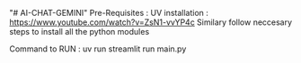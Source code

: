 "# AI-CHAT-GEMINI" 
Pre-Requisites : UV installation : https://www.youtube.com/watch?v=ZsN1-vvYP4c
Similary follow neccesary steps to install all the python modules


Command to RUN : 
        uv run streamlit run main.py
